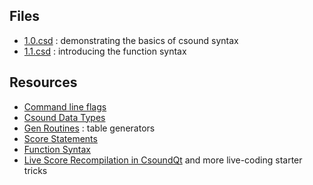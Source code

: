 ## Files
 * [1.0.csd](./1.0.csd) : demonstrating the basics of csound syntax
 * [1.1.csd](./1.1.csd) : introducing the function syntax

## Resources
 * [Command line flags](https://www.csounds.com/manual/html/CommandFlags.html)
 * [Csound Data Types](https://csoundjournal.com/issue10/CsoundRates.html)
 * [Gen Routines](https://csound.com/docs/manual/ScoreGenRef.html) : table generators
 * [Score Statements](https://csound.com/docs/manual/ScoreStatements.html)
 * [Function Syntax](https://csound.com/docs/manual/functional.html)
 * [Live Score Recompilation in CsoundQt](https://csoundjournal.com/issue22/LiveCodingWithCsound.html) and more live-coding starter tricks
 